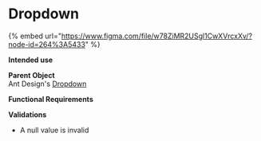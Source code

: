 # Dropdown

{% embed url="https://www.figma.com/file/w78ZiMR2USgl1CwXVrcxXv/?node-id=264%3A5433" %}

**Intended use**  


**Parent Object**  
Ant Design's [Dropdown](https://ant.design/components/dropdown/)

**Functional Requirements**

**Validations**

* A null value is invalid



